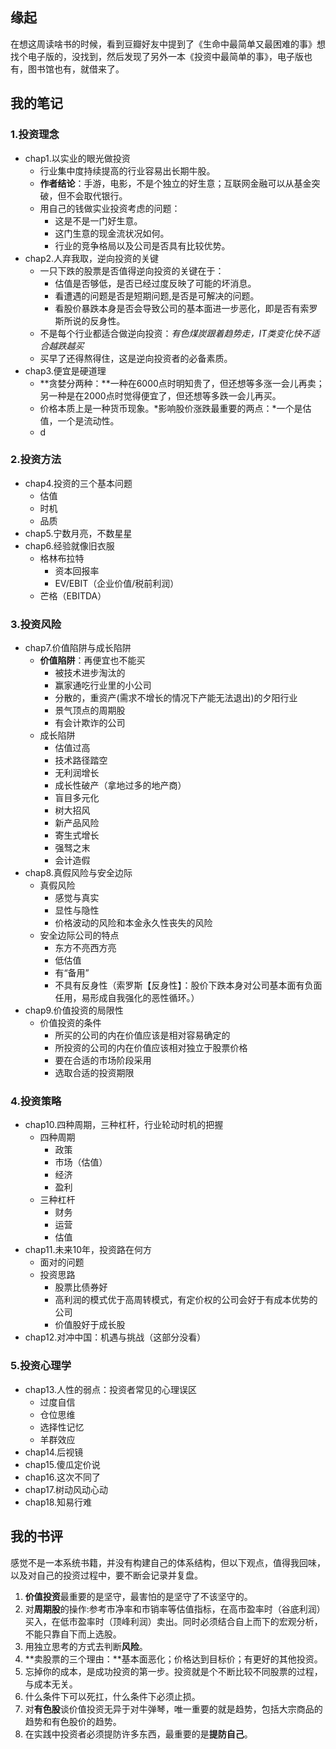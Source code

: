 ##  缘起
在想这周读啥书的时候，看到豆瓣好友中提到了《生命中最简单又最困难的事》想找个电子版的，没找到，然后发现了另外一本《投资中最简单的事》，电子版也有，图书馆也有，就借来了。

##  我的笔记
###  1.投资理念
+ chap1.以实业的眼光做投资
	+ 行业集中度持续提高的行业容易出长期牛股。
	+ **作者结论**：手游，电影，不是个独立的好生意；互联网金融可以从基金突破，但不会取代银行。
	+ 用自己的钱做实业投资考虑的问题：
		+ 这是不是一门好生意。
		+ 这门生意的现金流状况如何。
		+ 行业的竞争格局以及公司是否具有比较优势。
+ chap2.人弃我取，逆向投资的关键
	+ 一只下跌的股票是否值得逆向投资的关键在于：
		+ 估值是否够低，是否已经过度反映了可能的坏消息。
		+ 看遭遇的问题是否是短期问题,是否是可解决的问题。
		+ 看股价暴跌本身是否会导致公司的基本面进一步恶化，即是否有索罗斯所说的反身性。
	+ 不是每个行业都适合做逆向投资：*有色煤炭跟着趋势走，IT类变化快不适合越跌越买*
	+ 买早了还得熬得住，这是逆向投资者的必备素质。
+ chap3.便宜是硬道理
	+ **贪婪分两种：**一种在6000点时明知贵了，但还想等多涨一会儿再卖；另一种是在2000点时觉得便宜了，但还想等多跌一会儿再买。
	+ 价格本质上是一种货币现象。*影响股价涨跌最重要的两点：*一个是估值，一个是流动性。
	+ d

###  2.投资方法
+ chap4.投资的三个基本问题
	+ 估值
	+ 时机
	+ 品质
+ chap5.宁数月亮，不数星星
+ chap6.经验就像旧衣服
	+ 格林布拉特
		+ 资本回报率
		+ EV/EBIT（企业价值/税前利润）
	+ 芒格（EBITDA）
###  3.投资风险
+ chap7.价值陷阱与成长陷阱
	+ **价值陷阱**：再便宜也不能买
		+ 被技术进步淘汰的
		+ 赢家通吃行业里的小公司
		+ 分散的，重资产(需求不增长的情况下产能无法退出)的夕阳行业
		+ 景气顶点的周期股
		+ 有会计欺诈的公司
	+ 成长陷阱
		+ 估值过高
		+ 技术路径踏空
		+ 无利润增长
		+ 成长性破产（拿地过多的地产商）
		+ 盲目多元化
		+ 树大招风
		+ 新产品风险
		+ 寄生式增长
		+ 强驽之末
		+ 会计造假
+ chap8.真假风险与安全边际
	+ 真假风险
		+ 感觉与真实
		+ 显性与隐性
		+ 价格波动的风险和本金永久性丧失的风险
	+ 安全边际公司的特点
		+ 东方不亮西方亮
		+ 低估值
		+ 有“备用”
		+ 不具有反身性（索罗斯【反身性】：股价下跌本身对公司基本面有负面任用，易形成自我强化的恶性循环。）
+ chap9.价值投资的局限性
	+ 价值投资的条件
		+ 所买的公司的内在价值应该是相对容易确定的
		+ 所投资的公司的内在价值应该相对独立于股票价格
		+ 要在合适的市场阶段采用
		+ 选取合适的投资期限

###  4.投资策略
+ chap10.四种周期，三种杠杆，行业轮动时机的把握
	+ 四种周期
		+ 政策
		+ 市场（估值）
		+ 经济
		+ 盈利
	+ 三种杠杆
		+ 财务
		+ 运营
		+ 估值
+ chap11.未来10年，投资路在何方
	+ 面对的问题
	+ 投资思路
		+ 股票比债券好
		+ 高利润的模式优于高周转模式，有定价权的公司会好于有成本优势的公司
		+ 价值股好于成长股
+ chap12.对冲中国：机遇与挑战（这部分没看）
###  5.投资心理学
+ chap13.人性的弱点：投资者常见的心理误区
	+ 过度自信
	+ 仓位思维
	+ 选择性记忆
	+ 羊群效应
+ chap14.后视镜
+ chap15.傻瓜定价说
+ chap16.这次不同了
+ chap17.树动风动心动
+ chap18.知易行难

##  我的书评
感觉不是一本系统书籍，并没有构建自己的体系结构，但以下观点，值得我回味，以及对自己的投资过程中，要不断会记录并复盘。  
1. **价值投资**最重要的是坚守，最害怕的是坚守了不该坚守的。  
2. 对**周期股**的操作:参考市净率和市销率等估值指标，在高市盈率时（谷底利润）买入，在低市盈率时（顶峰利润）卖出。同时必须结合自上而下的宏观分析，不能只靠自下而上选股。
3. 用独立思考的方式去判断**风险**。
4. **卖股票的三个理由：**基本面恶化；价格达到目标价；有更好的其他投资。
5. 忘掉你的成本，是成功投资的第一步。投资就是个不断比较不同股票的过程，与成本无关。
6. 什么条件下可以死扛，什么条件下必须止损。
7. 对**有色股**谈价值投资无异于对牛弹琴，唯一重要的就是趋势，包括大宗商品的趋势和有色股价的趋势。
8. 在实践中投资者必须提防许多东西，最重要的是**提防自己**。